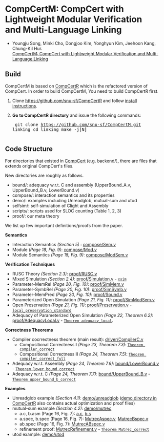 # CompCertM: CompCert with Lightweight Modular Verification and Multi-Language Linking
- Youngju Song, Minki Cho, Dongjoo Kim, Yonghyun Kim, Jeehoon Kang, Chung-Kil Hur.  
[CompCertM: CompCert with Lightweight Modular Verification and Multi-Language Linking](https://sf.snu.ac.kr/compcertm/)

## Build
CompCertM is based on [CompCertR](https://github.com/snu-sf/CompCertR) which is the refactored version of CompCert. In order to build CompCertM, You need to build CompCertR first.
1) Clone https://github.com/snu-sf/CompCertR and follow [install instructions](https://github.com/snu-sf/CompCertR#installation-instructions).  

2) **Go to CompCertR directory** and issue the following commands: <pre>
git clone https://github.com/snu-sf/CompCertM.git linking
cd linking
make -j[N]
</pre>

## Code Structure

For directories that existed in [CompCert](https://github.com/AbsInt/CompCert) (e.g. backend/), there are files that extends original CompCert's files.

New directories are roughly as follows.

- bound/: adequacy w.r.t. C and assembly (UpperBound_A.v, UpperBound_B.v, LowerBound.v)  
- compose/: interaction semantics and its properties  
- demo/: examples including Unreadglob, mutual-sum and utod
- selfsim/: self-simulation of Clight and Assembly  
- scripts/: scripts used for SLOC counting (Table 1, 2, 3)  
- proof/: our meta theory


We list up few important definitions/proofs from the paper.

**Semantics**  
- Interaction Semantics _(Section 5)_ : [compose/Sem.v](compose/Sem.v)  
- Module _(Page 18, Fig. 9)_: [compose/Mod.v](compose/Mod.v)  
- Module Semantics _(Page 18, Fig. 9)_: [compose/ModSem.v](compose/ModSem.v#L140)  

**Verification Techniques**  
- RUSC Theory _(Section 2.3)_: [proof/RUSC.v](proof/RUSC.v)  
- Mixed Simulation _(Section 2.4)_: [proof/Simulation.v](proof/Simulation.v) - [`xsim`](proof/Simulation.v#L486)  
- Parameter-MemRel _(Page 20, Fig. 10)_: [proof/SimMem.v](proof/SimMem.v)  
- Parameter-SymbRel _(Page 20, Fig. 10)_: [proof/SimSymb.v](proof/SimSymb.v)  
- Parameter-MemPred _(Page 20, Fig. 10)_: [proof/Sound.v](proof/Sound.v)  
- Parameterized Open Simulation _(Page 21, Fig. 11)_: [proof/SimModSem.v](proof/SimModSem.v)  
- Open Preservation _(Page 21, Fig. 11)_: [proof/Preservation.v](proof/Preservation.v) - [`local_preservation_standard`](proof/Preservation.v#L177)  
- Adequacy of Parameterized Open Simulation _(Page 22, Theorem 6.2)_: [proof/AdequacyLocal.v](proof/AdequacyLocal.v) - [`Theorem adequacy_local`](proof/AdequacyLocal.v#729).  

**Correctness Theorems**  
- Compiler cocrrectness theorem (main result): [driver/CompilerC.v](driver/CompilerC.v)
  + Compositional Correctness I _(Page 23, Theorem 7.3)_: [`Theorem compiler_correct`](driver/CompilerC.v#L691)
  + Compositional Correctness II _(Page 24, Theorem 7.5)_: [`Theorem compiler_correct_full`](driver/CompilerC.v#L712)  
- Adequacy w.r.t. Assembly _(Page 24, Theorem 7.6)_: [bound/LowerBound.v](bound/LowerBound.v) - [`Theorem lower_bound_correct`](bound/LowerBound.v#L2398)
- Adequacy w.r.t. C _(Page 24, Theorem 7.7)_: [bound/UpperBound_B.v](bound/UpperBound_B.v) - [`Theorem upper_bound_b_correct`](bound/UpperBound_B.v#L1360)  

**Examples**  
- Unreadglob example _(Section 4.1)_: [demo/unreadglob](demo/unreadglob) ([demo directory in CompCertR](https://github.com/snu-sf/CompCertR/tree/v3.5_adapt/demo) also contains actual optimization and proof files)  
- mutual-sum example _(Section 4.2)_: [demo/mutrec](demo/mutrec)
  + a.c, b.asm (Page 16, Fig. 7): [a.c](mutrec/a.c), [b.s](mutrec/b.s)
  + a.spec, b.spec (Page 16, Fig. 7): [MutrecAspec.v](MutrecAspec.v), [MutrecBspec.v](MutrecBspec.v)
  + ab.spec (Page 16, Fig. 7): [MutrecABspec.v](demo/mutrec/MutrecABspec.v)
  + refinement proof: [MutrecRefinement.v](demo/mutrec/MutrecRefinement.v) - [`Theorem Mutrec_correct`](demo/mutrec/MutrecRefinement.v#L144)
- utod example: [demo/utod](demo/utod)  
